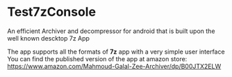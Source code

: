 # Test7zConsole
An efficient Archiver and decompressor for android that is built upon the well known descktop 7z App </br>

The app supports all the formats of <b>7z</b> app with a very simple user interface</br>
You can find the published version of the app at amazon store:</br>
https://www.amazon.com/Mahmoud-Galal-Zee-Archiver/dp/B00JTX2ELW
